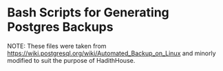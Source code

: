 # Bash Scripts for Generating Postgres Backups

NOTE: These files were taken from
https://wiki.postgresql.org/wiki/Automated_Backup_on_Linux
and minorly modified to suit the purpose of HadithHouse.
